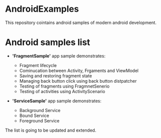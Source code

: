 # AndroidExamples

This repository cointains android samples of modern android development. 

# Android samples list

- **'FragmentSample'** app sample demonstrates:

    - Fragment lifecycle 
    - Cominucation between Activity, Frgaments and ViewModel
    - Saving and restoring fragment state
    - Managing back button click using back button distpatcher
    - Testing of fragments using FragmnetSenerio
    - Testing of activities using ActivityScenario

- **'ServiceSample'** app sample demonstrates:

    - Background Service
    - Bound Service
    - Foreground Service

The list is going to be updated and extended.
